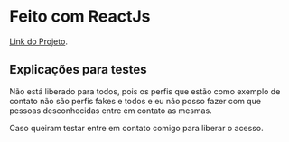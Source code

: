 # Feito com ReactJs

[Link do Projeto](https://clonewhatsappweb.vercel.app/).

## Explicações para testes

Não está liberado para todos, pois os perfis que estão como exemplo de contato não são perfis fakes e todos e eu não posso fazer com que pessoas desconhecidas entre em contato as mesmas.

Caso queiram testar entre em contato comigo para liberar o acesso.